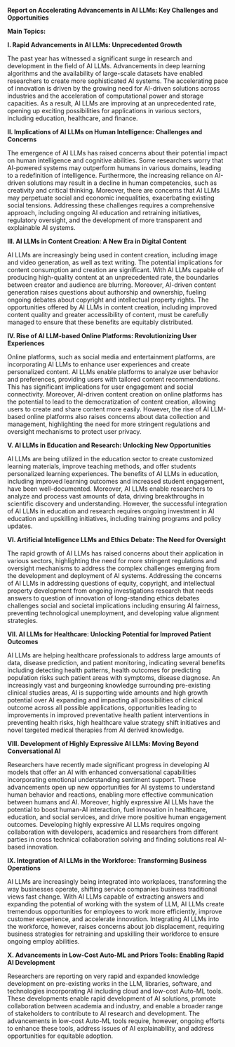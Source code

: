 **Report on Accelerating Advancements in AI LLMs: Key Challenges and Opportunities**

**Main Topics:**

**I. Rapid Advancements in AI LLMs: Unprecedented Growth**

The past year has witnessed a significant surge in research and development in the field of AI LLMs. Advancements in deep learning algorithms and the availability of large-scale datasets have enabled researchers to create more sophisticated AI systems. The accelerating pace of innovation is driven by the growing need for AI-driven solutions across industries and the acceleration of computational power and storage capacities. As a result, AI LLMs are improving at an unprecedented rate, opening up exciting possibilities for applications in various sectors, including education, healthcare, and finance.

**II. Implications of AI LLMs on Human Intelligence: Challenges and Concerns**

The emergence of AI LLMs has raised concerns about their potential impact on human intelligence and cognitive abilities. Some researchers worry that AI-powered systems may outperform humans in various domains, leading to a redefinition of intelligence. Furthermore, the increasing reliance on AI-driven solutions may result in a decline in human competencies, such as creativity and critical thinking. Moreover, there are concerns that AI LLMs may perpetuate social and economic inequalities, exacerbating existing social tensions. Addressing these challenges requires a comprehensive approach, including ongoing AI education and retraining initiatives, regulatory oversight, and the development of more transparent and explainable AI systems.

**III. AI LLMs in Content Creation: A New Era in Digital Content**

AI LLMs are increasingly being used in content creation, including image and video generation, as well as text writing. The potential implications for content consumption and creation are significant. With AI LLMs capable of producing high-quality content at an unprecedented rate, the boundaries between creator and audience are blurring. Moreover, AI-driven content generation raises questions about authorship and ownership, fueling ongoing debates about copyright and intellectual property rights. The opportunities offered by AI LLMs in content creation, including improved content quality and greater accessibility of content, must be carefully managed to ensure that these benefits are equitably distributed.

**IV. Rise of AI LLM-based Online Platforms: Revolutionizing User Experiences**

Online platforms, such as social media and entertainment platforms, are incorporating AI LLMs to enhance user experiences and create personalized content. AI LLMs enable platforms to analyze user behavior and preferences, providing users with tailored content recommendations. This has significant implications for user engagement and social connectivity. Moreover, AI-driven content creation on online platforms has the potential to lead to the democratization of content creation, allowing users to create and share content more easily. However, the rise of AI LLM-based online platforms also raises concerns about data collection and management, highlighting the need for more stringent regulations and oversight mechanisms to protect user privacy.

**V. AI LLMs in Education and Research: Unlocking New Opportunities**

AI LLMs are being utilized in the education sector to create customized learning materials, improve teaching methods, and offer students personalized learning experiences. The benefits of AI LLMs in education, including improved learning outcomes and increased student engagement, have been well-documented. Moreover, AI LLMs enable researchers to analyze and process vast amounts of data, driving breakthroughs in scientific discovery and understanding. However, the successful integration of AI LLMs in education and research requires ongoing investment in AI education and upskilling initiatives, including training programs and policy updates.

**VI. Artificial Intelligence LLMs and Ethics Debate: The Need for Oversight**

The rapid growth of AI LLMs has raised concerns about their application in various sectors, highlighting the need for more stringent regulations and oversight mechanisms to address the complex challenges emerging from the development and deployment of AI systems. Addressing the concerns of AI LLMs in addressing questions of equity, copyright, and intellectual property development from ongoing investigations research that needs answers to question of innovation of long-standing ethics debates challenges social and societal implications including ensuring AI fairness, preventing technological unemployment, and developing value alignment strategies.

**VII. AI LLMs for Healthcare: Unlocking Potential for Improved Patient Outcomes**

AI LLMs are helping healthcare professionals to address large amounts of data, disease prediction, and patient monitoring, indicating several benefits including detecting health patterns, health outcomes for predicting population risks such patient areas with symptoms, disease diagnose. An increasingly vast and burgeoning knowledge surrounding pre-existing clinical studies areas, AI is supporting wide amounts and high growth potential over AI expanding and impacting all possibilities of clinical outcome across all possible applications, opportunities leading to improvements in improved preventative health patient interventions in preventing health risks, high healthcare value strategy shift initiatives and novel targeted medical therapies from AI derived knowledge.

**VIII. Development of Highly Expressive AI LLMs: Moving Beyond Conversational AI**

Researchers have recently made significant progress in developing AI models that offer an AI with enhanced conversational capabilities incorporating emotional understanding sentiment support. These advancements open up new opportunities for AI systems to understand human behavior and reactions, enabling more effective communication between humans and AI. Moreover, highly expressive AI LLMs have the potential to boost human-AI interaction, fuel innovation in healthcare, education, and social services, and drive more positive human engagement outcomes. Developing highly expressive AI LLMs requires ongoing collaboration with developers, academics and researchers from different parties in cross technical collaboration solving and finding solutions real AI-based innovation.

**IX. Integration of AI LLMs in the Workforce: Transforming Business Operations**

AI LLMs are increasingly being integrated into workplaces, transforming the way businesses operate, shifting service companies business traditional views fast change. With AI LLMs capable of extracting answers and expanding the potential of working with the system of LLM, AI LLMs create tremendous opportunities for employees to work more efficiently, improve customer experience, and accelerate innovation. Integrating AI LLMs into the workforce, however, raises concerns about job displacement, requiring business strategies for retraining and upskilling their workforce to ensure ongoing employ abilities.

**X. Advancements in Low-Cost Auto-ML and Priors Tools: Enabling Rapid AI Development**

Researchers are reporting on very rapid and expanded knowledge development on pre-existing works in the LLM, libraries, software, and technologies incorporating AI including cloud and low-cost Auto-ML tools. These developments enable rapid development of AI solutions, promote collaboration between academia and industry, and enable a broader range of stakeholders to contribute to AI research and development. The advancements in low-cost Auto-ML tools require, however, ongoing efforts to enhance these tools, address issues of AI explainability, and address opportunities for equitable adoption.